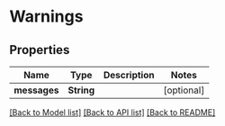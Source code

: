# Warnings

## Properties
Name | Type | Description | Notes
------------ | ------------- | ------------- | -------------
**messages** | **String** |  | [optional] 

[[Back to Model list]](../README.md#documentation-for-models) [[Back to API list]](../README.md#documentation-for-api-endpoints) [[Back to README]](../README.md)


